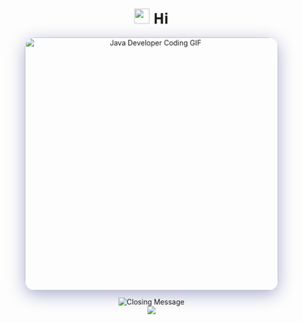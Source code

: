 <h1 align="center" style="font-family: 'Segoe UI', sans-serif;">
  <img src="https://raw.githubusercontent.com/MartinHeinz/MartinHeinz/master/wave.gif" width="30px"/> 
  Hi
</h2>
<p align="center">
  <img src="https://img.buzzfeed.com/buzzfeed-static/static/2022-05/24/16/asset/9e2c32fa8070/sub-buzz-2316-1653409060-3.jpg?downsize=600:*&output-format=auto&output-quality=auto" alt="Java Developer Coding GIF" width="500" style="border-radius: 20px; box-shadow: 0 8px 32px rgba(31, 38, 135, 0.37);">
</p>


<div align="center">
  <img src="https://readme-typing-svg.herokuapp.com?font=Fira+Code&weight=600&size=20&pause=1000&color=36BCF7&center=true&vCenter=true&width=600&lines=Thanks+for+visiting+my+profile!+%F0%9F%9A%80;Software+Developer+%7C+Innovation!+%F0%9F%94%A5;Always+ready+for+new+challenges!+%E2%9C%A8" alt="Closing Message"/>
</div>

<div align="center">
  <img src="https://capsule-render.vercel.app/api?type=waving&color=gradient&height=120&section=footer&animation=fadeIn"/>
</div>
